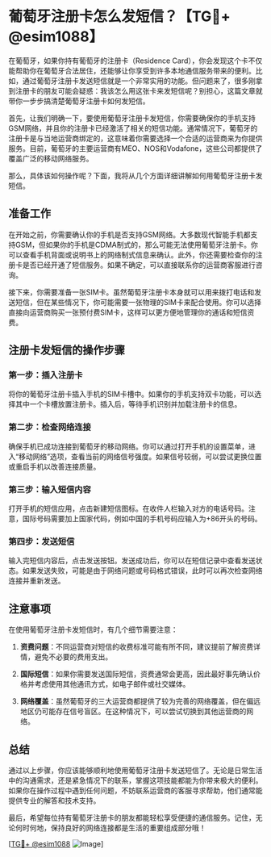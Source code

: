 # 葡萄牙注册卡怎么发短信？【TG💪+ @esim1088】

在葡萄牙，如果你持有葡萄牙的注册卡（Residence Card），你会发现这个卡不仅能帮助你在葡萄牙合法居住，还能够让你享受到许多本地通信服务带来的便利。比如，通过葡萄牙注册卡发送短信就是一个非常实用的功能。但问题来了，很多刚拿到注册卡的朋友可能会疑惑：我该怎么用这张卡来发短信呢？别担心，这篇文章就带你一步步搞清楚葡萄牙注册卡如何发短信。

首先，让我们明确一下，要使用葡萄牙注册卡发短信，你需要确保你的手机支持GSM网络，并且你的注册卡已经激活了相关的短信功能。通常情况下，葡萄牙的注册卡是与当地运营商绑定的，这意味着你需要选择一个合适的运营商来为你提供服务。目前，葡萄牙的主要运营商有MEO、NOS和Vodafone，这些公司都提供了覆盖广泛的移动网络服务。

那么，具体该如何操作呢？下面，我将从几个方面详细讲解如何用葡萄牙注册卡发短信。

## 准备工作

在开始之前，你需要确认你的手机是否支持GSM网络。大多数现代智能手机都支持GSM，但如果你的手机是CDMA制式的，那么可能无法使用葡萄牙注册卡。你可以查看手机背面或说明书上的网络制式信息来确认。此外，你还需要检查你的注册卡是否已经开通了短信服务。如果不确定，可以直接联系你的运营商客服进行咨询。

接下来，你需要准备一张SIM卡。虽然葡萄牙注册卡本身就可以用来拨打电话和发送短信，但在某些情况下，你可能需要一张物理的SIM卡来配合使用。你可以选择直接向运营商购买一张预付费SIM卡，这样可以更方便地管理你的通话和短信资费。

## 注册卡发短信的操作步骤

### 第一步：插入注册卡

将你的葡萄牙注册卡插入手机的SIM卡槽中。如果你的手机支持双卡功能，可以选择其中一个卡槽放置注册卡。插入后，等待手机识别并加载注册卡的信息。

### 第二步：检查网络连接

确保手机已成功连接到葡萄牙的移动网络。你可以通过打开手机的设置菜单，进入“移动网络”选项，查看当前的网络信号强度。如果信号较弱，可以尝试更换位置或重启手机以改善连接质量。

### 第三步：输入短信内容

打开手机的短信应用，点击新建短信图标。在收件人栏输入对方的电话号码。注意，国际号码需要加上国家代码，例如中国的手机号码应输入为+86开头的号码。

### 第四步：发送短信

输入完短信内容后，点击发送按钮。发送成功后，你可以在短信记录中查看发送状态。如果发送失败，可能是由于网络问题或号码格式错误，此时可以再次检查网络连接并重新发送。

## 注意事项

在使用葡萄牙注册卡发短信时，有几个细节需要注意：

1. **资费问题**：不同运营商对短信的收费标准可能有所不同，建议提前了解资费详情，避免不必要的费用支出。
   
2. **国际短信**：如果你需要发送国际短信，资费通常会更高，因此最好事先确认价格并考虑使用其他通讯方式，如电子邮件或社交媒体。

3. **网络覆盖**：虽然葡萄牙的三大运营商都提供了较为完善的网络覆盖，但在偏远地区仍可能存在信号盲区。在这种情况下，可以尝试切换到其他运营商的网络。

## 总结

通过以上步骤，你应该能够顺利地使用葡萄牙注册卡发送短信了。无论是日常生活中的沟通需求，还是紧急情况下的联系，掌握这项技能都能为你带来极大的便利。如果你在操作过程中遇到任何问题，不妨联系运营商的客服寻求帮助，他们通常能提供专业的解答和技术支持。

最后，希望每位持有葡萄牙注册卡的朋友都能轻松享受便捷的通信服务。记住，无论何时何地，保持良好的网络连接都是生活的重要组成部分哦！

[[TG💪+ @esim1088](https://t.me/s/esim1088) ![Image](https://i.postimg.cc/4NQfJmqS/Snipaste-2025-05-13-00-14-12.png)]